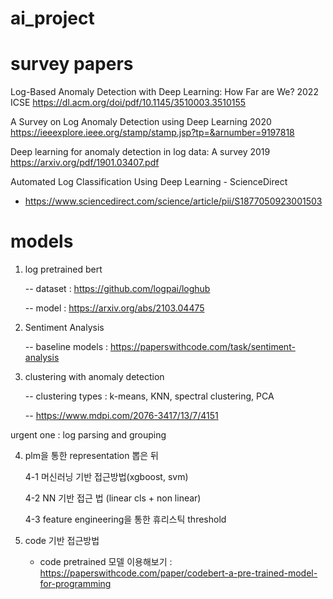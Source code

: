 # ai_project

# survey papers
Log-Based Anomaly Detection with Deep Learning: How Far are We? 2022 ICSE
https://dl.acm.org/doi/pdf/10.1145/3510003.3510155

A Survey on Log Anomaly Detection using Deep Learning 2020 
https://ieeexplore.ieee.org/stamp/stamp.jsp?tp=&arnumber=9197818

Deep learning for anomaly detection in log data: A survey 2019
https://arxiv.org/pdf/1901.03407.pdf

Automated Log Classification Using Deep Learning - ScienceDirect
- https://www.sciencedirect.com/science/article/pii/S1877050923001503
# models

1. log pretrained bert

   -- dataset : https://github.com/logpai/loghub

   -- model : https://arxiv.org/abs/2103.04475

2. Sentiment Analysis

   -- baseline models : https://paperswithcode.com/task/sentiment-analysis
   
4. clustering with anomaly detection

   -- clustering types : k-means, KNN, spectral clustering, PCA

   -- https://www.mdpi.com/2076-3417/13/7/4151

urgent one : log parsing and grouping

4. plm을 통한 representation 뽑은 뒤

   4-1 머신러닝 기반 접근방법(xgboost, svm)

   4-2 NN 기반 접근 법 (linear cls + non linear)

   4-3 feature engineering을 통한 휴리스틱 threshold

5. code 기반 접근방법

   - code pretrained 모델 이용해보기 : https://paperswithcode.com/paper/codebert-a-pre-trained-model-for-programming


   
